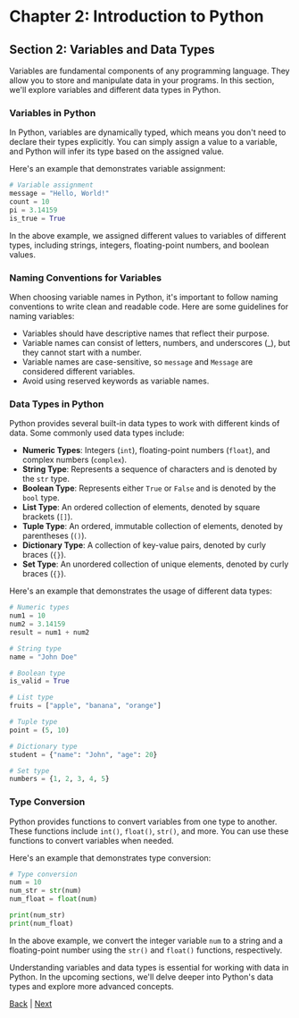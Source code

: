 # Chapter 2: Introduction to Python

## Section 2: Variables and Data Types

Variables are fundamental components of any programming language. They allow you to store and manipulate data in your programs. In this section, we'll explore variables and different data types in Python.

### Variables in Python

In Python, variables are dynamically typed, which means you don't need to declare their types explicitly. You can simply assign a value to a variable, and Python will infer its type based on the assigned value.

Here's an example that demonstrates variable assignment:

```python
# Variable assignment
message = "Hello, World!"
count = 10
pi = 3.14159
is_true = True
```

In the above example, we assigned different values to variables of different types, including strings, integers, floating-point numbers, and boolean values.

### Naming Conventions for Variables

When choosing variable names in Python, it's important to follow naming conventions to write clean and readable code. Here are some guidelines for naming variables:

- Variables should have descriptive names that reflect their purpose.
- Variable names can consist of letters, numbers, and underscores (_), but they cannot start with a number.
- Variable names are case-sensitive, so `message` and `Message` are considered different variables.
- Avoid using reserved keywords as variable names.

### Data Types in Python

Python provides several built-in data types to work with different kinds of data. Some commonly used data types include:

- **Numeric Types**: Integers (`int`), floating-point numbers (`float`), and complex numbers (`complex`).
- **String Type**: Represents a sequence of characters and is denoted by the `str` type.
- **Boolean Type**: Represents either `True` or `False` and is denoted by the `bool` type.
- **List Type**: An ordered collection of elements, denoted by square brackets (`[]`).
- **Tuple Type**: An ordered, immutable collection of elements, denoted by parentheses (`()`).
- **Dictionary Type**: A collection of key-value pairs, denoted by curly braces (`{}`).
- **Set Type**: An unordered collection of unique elements, denoted by curly braces (`{}`).

Here's an example that demonstrates the usage of different data types:

```python
# Numeric types
num1 = 10
num2 = 3.14159
result = num1 + num2

# String type
name = "John Doe"

# Boolean type
is_valid = True

# List type
fruits = ["apple", "banana", "orange"]

# Tuple type
point = (5, 10)

# Dictionary type
student = {"name": "John", "age": 20}

# Set type
numbers = {1, 2, 3, 4, 5}
```

### Type Conversion

Python provides functions to convert variables from one type to another. These functions include `int()`, `float()`, `str()`, and more. You can use these functions to convert variables when needed.

Here's an example that demonstrates type conversion:

```python
# Type conversion
num = 10
num_str = str(num)
num_float = float(num)

print(num_str)
print(num_float)
```

In the above example, we convert the integer variable `num` to a string and a floating-point number using the `str()` and `float()` functions, respectively.

Understanding variables and data types is essential for working with data in Python. In the upcoming sections, we'll delve deeper into Python's data types and explore more advanced concepts.

[Back](../sec1/index.md) |
[Next](../sec3/index.md)

